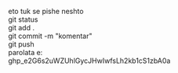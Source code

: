 eto tuk se pishe neshto <br />
git status <br />
git add . <br />
git commit -m "komentar" <br />
git push <br />
parolata e: <br />
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 <br />
